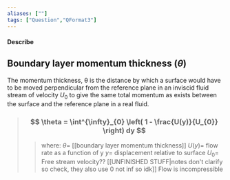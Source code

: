 ```yaml
---
aliases: [""]
tags: ["Question","QFormat3"]
---
```


#### Describe
## Boundary layer momentum thickness ($\theta$)
The momentum thickness, θ  is the distance by which a surface would have to be moved perpendicular from the reference plane in an inviscid fluid stream of velocity $U_{0}$ to give the same total momentum as exists between the surface and the reference plane in a real fluid.


> ### $$ \theta = \int^{\infty}_{0} \left( 1 - \frac{U(y)}{U_{0}} \right) dy $$ 
>> where:
>> $\theta=$ [[boundary layer momentum thickness]]
>> $U(y)=$ flow rate as a function of y
>> $y=$ displacement relative to surface
>> $U_{0}=$ Free stream velocity?? [[UNFINISHED STUFF|notes don't clarify so check, they also use 0 not inf so idk]]
>> Flow is incompressible